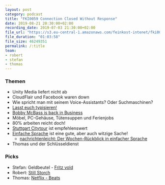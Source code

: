 ```yaml
---
layout: post
category: podcast
title: "FKI0059 Connection Closed Without Response"
date: 2019-08-21 20:30:00+02:00
recording_date: 2019-07-03 21:30:00+02:00
file_url: "https://s3.eu-central-1.amazonaws.com/feinkost-intenet/fki0059.mp3"
file_duration: "01:03:58"
file_size: 46249351
permalink: /:title
team:
- robert
- stefan
- thomas
---
```


### Themen

- Unity Media liefert nicht ab
- CloudFlair und Facebook waren down
- Wie spricht man mit seinem Voice-Assistants? Oder Suchmaschinen?
- [Lasst euch typisieren!](https://www.dkms.de/de/spender-werden)
- [Bobby McBass is back in Business](https://soundcloud.com/bobby-mcbass/tracks)
- Möbel, PC-Gehäuse, Tütensuppen und Ferienjobs
- 80% arbeiten reicht doch!
- [Stuttgart Citytour](https://www.stuttgart-tourist.de/en/stuttgart-citytour) ist empfehlenswert
- [Einfache Sprache](https://de.wikipedia.org/wiki/Einfache_Sprache) ist eine gute, aber auch witzige Sache!
    - [nachrichtenleicht: Der Wochen-Rückblick in einfacher Sprache](https://www.nachrichtenleicht.de)
- Thomas und der Schlüsseldienst

### Picks

- Stefan: Geldbeutel - [Fritz vold](https://fritzvold.de/)
- Robert: [Still Storch](https://www.youtube.com/watch?v=6-g0jxauBJg)
- Thomas: [Netflix - Beats](https://www.netflix.com/de-en/title/80216302)

